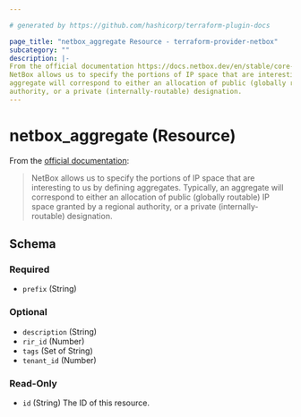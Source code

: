 ```yaml
---

# generated by https://github.com/hashicorp/terraform-plugin-docs

page_title: "netbox_aggregate Resource - terraform-provider-netbox"
subcategory: ""
description: |-
From the official documentation https://docs.netbox.dev/en/stable/core-functionality/ipam/#aggregates:
NetBox allows us to specify the portions of IP space that are interesting to us by defining aggregates. Typically, an
aggregate will correspond to either an allocation of public (globally routable) IP space granted by a regional
authority, or a private (internally-routable) designation.
---
```


# netbox_aggregate (Resource)

From the [official documentation](https://docs.netbox.dev/en/stable/core-functionality/ipam/#aggregates):

> NetBox allows us to specify the portions of IP space that are interesting to us by defining aggregates. Typically, an
> aggregate will correspond to either an allocation of public (globally routable) IP space granted by a regional
> authority, or a private (internally-routable) designation.



<!-- schema generated by tfplugindocs -->

## Schema

### Required

- `prefix` (String)

### Optional

- `description` (String)
- `rir_id` (Number)
- `tags` (Set of String)
- `tenant_id` (Number)

### Read-Only

- `id` (String) The ID of this resource.


